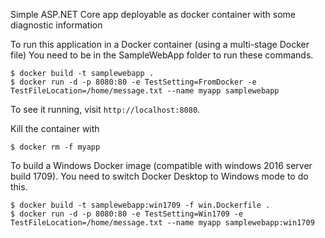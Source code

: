 Simple ASP.NET Core app deployable as docker container with some diagnostic information

To run this application in a Docker container (using a multi-stage Docker file)
You need to be in the SampleWebApp folder to run these commands. 

```
$ docker build -t samplewebapp .
$ docker run -d -p 8080:80 -e TestSetting=FromDocker -e TestFileLocation=/home/message.txt --name myapp samplewebapp
```

To see it running, visit `http://localhost:8080`.

Kill the container with

```
$ docker rm -f myapp
```

To build a Windows Docker image (compatible with windows 2016 server build 1709). You need to switch Docker Desktop to Windows mode to do this.
```
$ docker build -t samplewebapp:win1709 -f win.Dockerfile .
$ docker run -d -p 8080:80 -e TestSetting=Win1709 -e TestFileLocation=/home/message.txt --name myapp samplewebapp:win1709
```